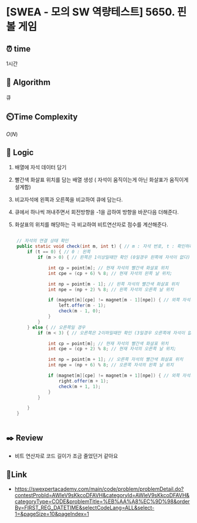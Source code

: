 # [SWEA - 모의 SW 역량테스트] 5650. 핀볼 게임
 
## ⏰  **time**
1시간

## :pushpin: **Algorithm**
큐

## ⏲️**Time Complexity**
$O(N)$

## :round_pushpin: **Logic**
1. 배열에 자석 데이터 담기

2. 빨간색 화살표 위치를 담는 배열 생성 ( 자석이 움직이는게 아닌 화살표가 움직이게 설계함)

3. 비교자석에 왼쪽과 오른쪽을 비교하여 큐에 담는다.

4. 큐에서 하나씩 꺼내주면서 회전방향을 -1을 곱하여 방향을 바꾼다음 더해준다.

5. 화살표의 위치를 해당하는 극 비교하여 비트연산자로 점수를 계산해준다.

```java

	// 자석의 연결 상태 확인
	public static void check(int m, int t) { // m : 자석 번호, t : 확인하려는 자석이 오른쪽인지 왼쪽인지
		if (t == 0) { // 0 : 왼쪽
			if (m > 0) { // 왼쪽은 1이상일때만 확인 (0일경우 왼쪽에 자석이 없다)

				int cp = point[m]; // 현재 자석의 빨간색 화살표 위치
				int cpe = (cp + 6) % 8; // 현재 자석의 왼쪽 날 위치;

				int np = point[m - 1]; // 왼쪽 자석의 빨간색 화살표 위치
				int npe = (np + 2) % 8; // 왼쪽 자석의 오른쪽 날 위치

				if (magnet[m][cpe] != magnet[m - 1][npe]) { // 외쪽 자석과 다른 극인지 확인
					left.offer(m - 1);
					check(m - 1, 0);
				}
			}
		} else { // 오른쪽일 경우
			if (m < 3) { // 오른쪽은 2이하일때만 확인 (3일경우 오른쪽에 자석이 없다)

				int cp = point[m]; // 현재 자석의 빨간색 화살표 위치
				int cpe = (cp + 2) % 8; // 현재 자석의 오른쪽 날 위치;

				int np = point[m + 1]; // 오른쪽 자석의 빨간색 화살표 위치
				int npe = (np + 6) % 8; // 오른쪽 자석의 왼쪽 날 위치

				if (magnet[m][cpe] != magnet[m + 1][npe]) { // 외쪽 자석과 다른 극인지 확인
					right.offer(m + 1);
					check(m + 1, 1);
				}
			}

		}
	}
		
```


  

## :black_nib: **Review**
- 비트 연산자로 코드 길이가 조금 줄었던거 같아요

  
## 📡**Link**

- https://swexpertacademy.com/main/code/problem/problemDetail.do?contestProbId=AWIeV9sKkcoDFAVH&categoryId=AWIeV9sKkcoDFAVH&categoryType=CODE&problemTitle=%EB%AA%A8%EC%9D%98&orderBy=FIRST_REG_DATETIME&selectCodeLang=ALL&select-1=&pageSize=10&pageIndex=1


  
